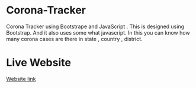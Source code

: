 # Corona-Tracker
Corona Tracker using Bootstrape and JavaScript .
This is designed using Bootstrap. And it also uses some what javascript. In this you can know how many corona cases are there in state , country , district.
<br/>
# Live Website
[Website link](https://coronaweb.netlify.app/symtoms1.png)

